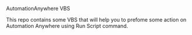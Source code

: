 AutomationAnywhere VBS

This repo contains some VBS that will help you to prefome some action on Automation Anywhere using Run Script command.
